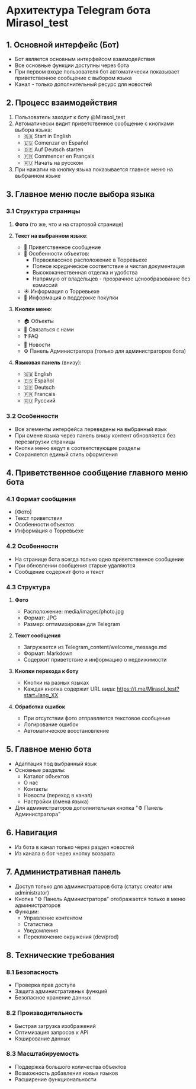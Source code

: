 # Архитектура Telegram бота Mirasol_test

## 1. Основной интерфейс (Бот)
- Бот является основным интерфейсом взаимодействия
- Все основные функции доступны через бота
- При первом входе пользователя бот автоматически показывает приветственное сообщение с выбором языка
- Канал - только дополнительный ресурс для новостей

## 2. Процесс взаимодействия
1. Пользователь заходит к боту @Mirasol_test
2. Автоматически видит приветственное сообщение с кнопками выбора языка:
   - 🇬🇧 Start in English
   - 🇪🇸 Comenzar en Español
   - 🇩🇪 Auf Deutsch starten
   - 🇫🇷 Commencer en Français
   - 🇷🇺 Начать на русском
3. При нажатии на кнопку языка показывается главное меню на выбранном языке

## 3. Главное меню после выбора языка
### 3.1 Структура страницы
1. **Фото** (то же, что и на стартовой странице)

2. **Текст на выбранном языке**:
   - 👋 Приветственное сообщение
   - 🔑 Особенности объектов:
     * Первоклассное расположение в Торревьехе
     * Полное юридическое соответствие и чистая документация
     * Высококачественная отделка и удобства
     * Напрямую от владельцев - прозрачное ценообразование без комиссий
   - ☀️ Информация о Торревьехе
   - 💼 Информация о поддержке покупки

3. **Кнопки меню**:
   - 🏠 Объекты
   - 📝 Связаться с нами
   - ❓ FAQ
   - 📰 Новости
   - ⚙️ Панель Администратора (только для администраторов бота)

4. **Языковая панель** (внизу):
   - 🇬🇧 English
   - 🇪🇸 Español
   - 🇩🇪 Deutsch
   - 🇫🇷 Français
   - 🇷🇺 Русский

### 3.2 Особенности
- Все элементы интерфейса переведены на выбранный язык
- При смене языка через панель внизу контент обновляется без перезагрузки страницы
- Кнопки меню ведут в соответствующие разделы
- Сохраняется единый стиль оформления

## 4. Приветственное сообщение главного меню бота
### 4.1 Формат сообщения
- [Фото]
- Текст приветствия
- Особенности объектов
- Информация о Торревьехе

### 4.2 Особенности
- На странице бота всегда только одно приветственное сообщение
- При обновлении сообщения старые удаляются
- Сообщение содержит фото и текст


### 4.3 Структура
1. **Фото**
   - Расположение: media/images/photo.jpg
   - Формат: JPG
   - Размер: оптимизирован для Telegram

2. **Текст сообщения**
   - Загружается из Telegram_content/welcome_message.md
   - Формат: Markdown
   - Содержит приветствие и информацию о недвижимости

3. **Кнопки перехода к боту**
   - Кнопки на разных языках
   - Каждая кнопка содержит URL вида: https://t.me/Mirasol_test?start=lang_XX

4. **Обработка ошибок**
   - При отсутствии фото отправляется текстовое сообщение
   - Логирование ошибок
   - Автоматическое восстановление

## 5. Главное меню бота
- Адаптация под выбранный язык
- Основные разделы:
  - Каталог объектов
  - О нас
  - Контакты
  - Новости (переход в канал)
  - Настройки (смена языка)
- Для администраторов дополнительная кнопка "⚙️ Панель Администратора"

## 6. Навигация
- Из бота в канал только через раздел новостей
- Из канала в бот через кнопку возврата

## 7. Административная панель
- Доступ только для администраторов бота (статус creator или administrator)
- Кнопка "⚙️ Панель Администратора" отображается только в меню администраторов
- Функции:
  - Управление контентом
  - Статистика
  - Уведомления
  - Переключение окружения (dev/prod)

## 8. Технические требования

### 8.1 Безопасность
- Проверка прав доступа
- Защита административных функций
- Безопасное хранение данных

### 8.2 Производительность
- Быстрая загрузка изображений
- Оптимизация запросов к API
- Кэширование данных

### 8.3 Масштабируемость
- Поддержка большого количества объектов
- Возможность добавления новых языков
- Расширение функциональности